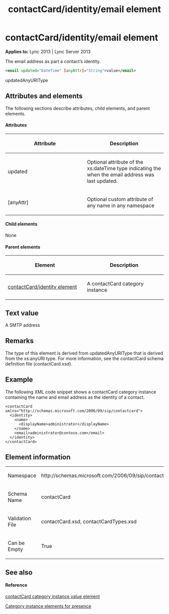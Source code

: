 ﻿---
title: contactCard/identity/email element
TOCTitle: contactCard/identity/email element
ms:assetid: d97e2425-fa81-4d6c-9ba9-1d5c8c6c7d5f
ms:mtpsurl: https://msdn.microsoft.com/en-us/library/Dn454722(v=office.15)
ms:contentKeyID: 57093412
ms.date: 07/24/2014
mtps_version: v=office.15
dev_langs:
- xml
---

# contactCard/identity/email element


**Applies to:** Lync 2013 | Lync Server 2013

The email address as part a contact’s identity.

``` xml
<email updated="DateTime" [anyAttr]="String">value</email>
```

updatedAnyURIType

## Attributes and elements

The following sections describe attributes, child elements, and parent elements.

#### Attributes

<table>
<colgroup>
<col style="width: 50%" />
<col style="width: 50%" />
</colgroup>
<thead>
<tr class="header">
<th><p>Attribute</p></th>
<th><p>Description</p></th>
</tr>
</thead>
<tbody>
<tr class="odd">
<td><p>updated</p></td>
<td><p>Optional attribute of the xs:dateTime type indicating the when the email address was last updated.</p></td>
</tr>
<tr class="even">
<td><p>[anyAttr]</p></td>
<td><p>Optional custom attribute of any name in any namespace</p></td>
</tr>
</tbody>
</table>


#### Child elements

None

#### Parent elements

<table>
<colgroup>
<col style="width: 50%" />
<col style="width: 50%" />
</colgroup>
<thead>
<tr class="header">
<th><p>Element</p></th>
<th><p>Description</p></th>
</tr>
</thead>
<tbody>
<tr class="odd">
<td><p><a href="contactcard-identity-element.md">contactCard/identity element</a></p></td>
<td><p>A contactCard category instance</p></td>
</tr>
</tbody>
</table>


## Text value

A SMTP address

## Remarks

The type of this element is derived from updatedAnyURIType that is derived from the xs:anyURI type. For more information, see the contactCard schema definition file (contactCard.xsd).

## Example

The following XML code snippet shows a contactCard category instance containing the name and email address as the identity of a contact.

    <contactCard xmlns="http://schemas.microsoft.com/2006/09/sip/contactcard">
      <identity>
        <name>
          <displayName>administrator</displayName>
        </name>
        <email>administrator@contoso.com</email>
      </identity>
    </contactCard>

## Element information

<table>
<colgroup>
<col style="width: 50%" />
<col style="width: 50%" />
</colgroup>
<tbody>
<tr class="odd">
<td><p>Namespace</p></td>
<td><p>http://schemas.microsoft.com/2006/09/sip/contactcard</p></td>
</tr>
<tr class="even">
<td><p>Schema Name</p></td>
<td><p>contactCard</p></td>
</tr>
<tr class="odd">
<td><p>Validation File</p></td>
<td><p>contactCard.xsd, contactCardTypes.xsd</p></td>
</tr>
<tr class="even">
<td><p>Can be Empty</p></td>
<td><p>True</p></td>
</tr>
</tbody>
</table>


## See also

#### Reference

[contactCard category instance value element](contactcard-category-instance-value-element.md)

[Category instance elements for presence](category-instance-elements-for-presence.md)

